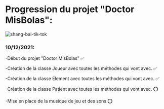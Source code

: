 # Progression du projet "Doctor MisBolas":
![shang-bai-tik-tok](https://user-images.githubusercontent.com/90514084/147883984-15281970-8ee2-4591-aaaf-4a575d3c9c84.gif)


### 10/12/2021:

  -Début du projet "Doctor MisBolas" ✅
  
  -Création de la classe Joueur avec toutes les méthodes qui vont avec. ✅
  
  -Création de la classe Element avec toutes les méthodes qui vont avec. ✅
  
  -Création de la classe Patient avec toutes les méthodes qui vont avec. ⭕
  
  -Mise en place de la musique de jeu et des sons ⭕
  
